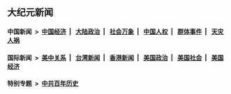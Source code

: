 ## 大纪元新闻

#### 中国新闻 &nbsp;>&nbsp; [中国经济](indexes/ncid283/README.md?07080445) &nbsp;| &nbsp; [大陆政治](indexes/ncid277/README.md?07080445) &nbsp;| &nbsp; [社会万象](indexes/ncid282/README.md?07080445) &nbsp;| &nbsp; [中国人权](indexes/ncid278/README.md?07080445) &nbsp;| &nbsp; [群体事件](indexes/ncid279/README.md?07080445) &nbsp;| &nbsp; [天灾人祸](indexes/ncid280/README.md?07080445)

#### 国际新闻 &nbsp;>&nbsp; [美中关系](indexes/nf1412576/README.md?07080445) &nbsp;| &nbsp; [台湾新闻](indexes/ncid1349361/README.md?07080445) &nbsp;| &nbsp; [香港新闻](indexes/ncid1349362/README.md?07080445) &nbsp;| &nbsp; [美国政治](indexes/ncid1078159/README.md?07080445) &nbsp;| &nbsp; [美国社会](indexes/ncid1078160/README.md?07080445) &nbsp;| &nbsp; [美国经济](indexes/ncid1078158/README.md?07080445)

#### 特别专题 &nbsp;>&nbsp; [中共百年历史](https://github.com/easy2view/epoch-special/blob/master/README.md?07080445)  
